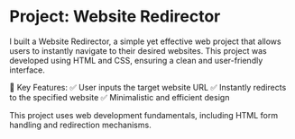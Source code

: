 # Project: Website Redirector 

I built a Website Redirector, a simple yet effective web project that allows users to instantly navigate to their desired websites. This project was developed using HTML and CSS, ensuring a clean and user-friendly interface.

🔹 Key Features:
✅ User inputs the target website URL
✅ Instantly redirects to the specified website
✅ Minimalistic and efficient design

This project uses web development fundamentals, including HTML form handling and redirection mechanisms. 
